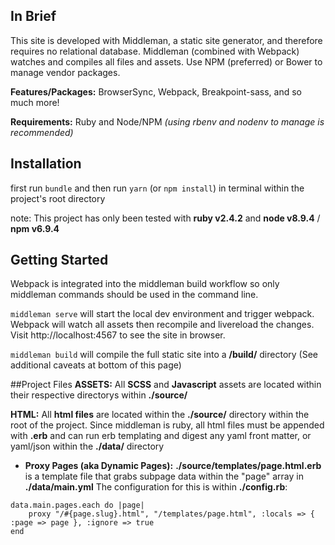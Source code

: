 ## In Brief
This site is developed with Middleman, a static site generator, and therefore requires no relational database. Middleman (combined with Webpack) watches and compiles all files and assets. Use NPM (preferred) or Bower to manage vendor packages.

**Features/Packages:** BrowserSync, Webpack, Breakpoint-sass, and so much more!

**Requirements:** Ruby and Node/NPM *(using rbenv and nodenv to manage is recommended)*

## Installation

first run `bundle` and then run `yarn` (or `npm install`) in terminal within the project's root directory

note: This project has only been tested with **ruby v2.4.2** and **node v8.9.4** / **npm v6.9.4**

## Getting Started
Webpack is integrated into the middleman build workflow so only middleman commands should be used in the command line.

`middleman serve` will start the local dev environment and trigger webpack. Webpack will watch all assets then recompile and livereload the changes. Visit http://localhost:4567 to see the site in browser.

`middleman build` will compile the full static site into a **/build/** directory (See additional caveats at bottom of this page)

##Project Files
**ASSETS:** All **SCSS** and **Javascript** assets are located within their respective directorys within **./source/**

**HTML:** All **html files** are located within the **./source/** directory within the root of the project. Since middleman is ruby, all html files must be appended with **.erb** and can run erb templating and digest any yaml front matter, or yaml/json within the **./data/** directory

* **Proxy Pages (aka Dynamic Pages):**
**./source/templates/page.html.erb** is a template file that grabs subpage data within the  "page" array in **./data/main.yml** The configuration for this is within **./config.rb**:

~~~~
data.main.pages.each do |page|
    proxy "/#{page.slug}.html", "/templates/page.html", :locals => { :page => page }, :ignore => true
end
~~~~
